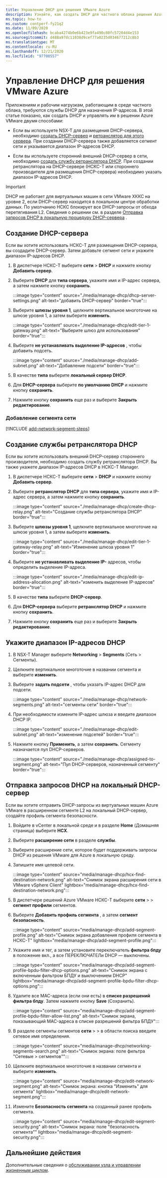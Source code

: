 ```yaml
---
title: Управление DHCP для решения VMware Azure
description: Узнайте, как создать DHCP для частного облака решения Azure VMware и управлять им.
ms.topic: how-to
ms.custom: contperf-fy21q2
ms.date: 11/09/2020
ms.openlocfilehash: bcaba4274b0e6b423e9fa490c80fc57204d4e153
ms.sourcegitcommit: d488a97dc11038d9cef77a0235d034677212c8b3
ms.translationtype: MT
ms.contentlocale: ru-RU
ms.lasthandoff: 12/21/2020
ms.locfileid: "97708557"
---
```

# <a name="manage-dhcp-for-azure-vmware-solution"></a>Управление DHCP для решения VMware Azure

Приложениям и рабочим нагрузкам, работающим в среде частного облака, требуются службы DHCP для назначения IP-адресов.  В этой статье показано, как создать DHCP и управлять им в решении Azure VMware двумя способами:

- Если вы используете NSX-T для размещения DHCP-сервера, необходимо [создать DHCP-сервер](#create-a-dhcp-server) и [ретранслятор для этого сервера](#create-dhcp-relay-service). При создании DHCP-сервера также добавляется сегмент сети и указывается диапазон IP-адресов DHCP.   

- Если вы используете сторонний внешний DHCP-сервер в сети, необходимо [создать службу ретранслятора DHCP](#create-dhcp-relay-service). При создании ретранслятора на DHCP-сервере (НСКС-T или стороннего производителя для размещения DHCP-сервера) необходимо указать диапазон IP-адресов DHCP.

>[!IMPORTANT]
>DHCP не работает для виртуальных машин в сети VMware ХККС на уровне 2, если DHCP-сервер находится в локальном центре обработки данных.  По умолчанию НСКС блокирует все DHCP-запросы от обхода перетягивания L2. Сведения о решении см. в разделе [Отправка запросов DHCP в локальную процедуру DHCP-сервера](#send-dhcp-requests-to-the-on-premises-dhcp-server) .


## <a name="create-a-dhcp-server"></a>Создание DHCP-сервера

Если вы хотите использовать НСКС-T для размещения DHCP-сервера, вы создадите DHCP-сервер. Затем добавьте сегмент сети и укажите диапазон IP-адресов DHCP.

1. В диспетчере НСКС-T выберите **сети**  >  **DHCP** и нажмите кнопку **Добавить сервер**.

1. Выберите **DHCP** для **типа сервера**, укажите имя и IP-адрес сервера, а затем нажмите кнопку **сохранить**.

   :::image type="content" source="./media/manage-dhcp/dhcp-server-settings.png" alt-text="добавить DHCP-сервер" border="true":::

1. Выберите **шлюзы уровня 1**, щелкните вертикальное многоточие на шлюзе уровня 1, а затем выберите **изменить**.

   :::image type="content" source="./media/manage-dhcp/edit-tier-1-gateway.png" alt-text="Выберите шлюз для использования" border="true":::

1. Выберите **не устанавливать выделение IP-адресов** , чтобы добавить подсеть.

   :::image type="content" source="./media/manage-dhcp/add-subnet.png" alt-text="Добавление подсети" border="true":::

1. В качестве **типа** выберите **локальный сервер DHCP**. 
   
1. Для **DHCP-сервера** выберите **по умолчанию DHCP** и нажмите кнопку **сохранить**.

1. Нажмите кнопку **сохранить** еще раз и выберите **Закрыть редактирование**.

### <a name="add-a-network-segment"></a>Добавление сегмента сети

[!INCLUDE [add-network-segment-steps](includes/add-network-segment-steps.md)]


## <a name="create-dhcp-relay-service"></a>Создание службы ретранслятора DHCP

Если вы хотите использовать внешний DHCP-сервер стороннего производителя, необходимо создать службу ретранслятора DHCP. Вы также укажете диапазон IP-адресов DHCP в НСКС-T Manager. 

1. В диспетчере НСКС-T выберите **сети**  >  **DHCP** и нажмите кнопку **Добавить сервер**.

1. Выберите **ретранслятор DHCP** для **типа сервера**, укажите имя и IP-адрес сервера, а затем нажмите кнопку **сохранить**.

   :::image type="content" source="./media/manage-dhcp/create-dhcp-relay.png" alt-text="Создание службы ретранслятора DHCP" border="true":::

1. Выберите **шлюзы уровня 1**, щелкните вертикальное многоточие на шлюзе уровня 1, а затем выберите **изменить**.

   :::image type="content" source="./media/manage-dhcp/edit-tier-1-gateway-relay.png" alt-text="Изменение шлюза уровня 1" border="true":::

1. Выберите **не устанавливать выделение IP-** адресов, чтобы определить выделение IP-адреса.

   :::image type="content" source="./media/manage-dhcp/edit-ip-address-allocation.png" alt-text="изменить выделение IP-адресов" border="true":::

1. В качестве **типа** выберите **DHCP-сервер**. 
   
1. Для **DHCP-сервера** выберите **ретранслятор DHCP** и нажмите кнопку **сохранить**.

1. Нажмите кнопку **сохранить** еще раз и выберите **Закрыть редактирование**.


## <a name="specify-the-dhcp-ip-address-range"></a>Укажите диапазон IP-адресов DHCP

1. В NSX-T Manager выберите **Networking** > **Segments** (Сеть > Сегменты). 
   
1. Щелкните вертикальное многоточие в названии сегмента и выберите **изменить**.
   
1. Выберите **задать подсети** , чтобы указать IP-адрес DHCP для подсети. 
   
   :::image type="content" source="./media/manage-dhcp/network-segments.png" alt-text="сегменты сети" border="true":::
      
1. При необходимости измените IP-адрес шлюза и введите диапазон DHCP IP. 
      
   :::image type="content" source="./media/manage-dhcp/edit-subnet.png" alt-text="изменение подсетей" border="true":::
      
1. Нажмите кнопку **Применить**, а затем **сохранить**. Сегменту назначается пул DHCP-серверов.
      
   :::image type="content" source="./media/manage-dhcp/assigned-to-segment.png" alt-text="Пул DHCP-серверов, назначенный сегменту" border="true":::


## <a name="send-dhcp-requests-to-the-on-premises-dhcp-server"></a>Отправка запросов DHCP на локальный DHCP-сервер

Если вы хотите отправить DHCP-запросы из виртуальных машин Azure VMware в расширенном сегменте L2 на локальный DHCP-сервер, создайте профиль сегмента безопасности. 

1. Войдите в vCenter в локальной среде и в разделе **Home** (Домашняя страница) выберите **HCX**.

1. Выберите **расширение сети** в разделе **службы**.

1. Выберите расширение сети, которое будет поддерживать запросы DHCP из решения VMware для Azure в локальную среду. 

1. Запишите имя целевой сети.  

   :::image type="content" source="media/manage-dhcp/hcx-find-destination-network.png" alt-text="Снимок экрана расширения сети в VMware vSphere Client" lightbox="media/manage-dhcp/hcx-find-destination-network.png":::

1. В диспетчере решений Azure VMware НСКС-T выберите **сети**  >    >  **сегмент профили** сегментов. 

1. Выберите **Добавить профиль сегмента** , а затем **сегмент безопасность**.

   :::image type="content" source="media/manage-dhcp/add-segment-profile.png" alt-text="Снимок экрана добавления профиля сегмента в НСКС-T" lightbox="media/manage-dhcp/add-segment-profile.png":::

1. Укажите имя и тег, а затем установите переключатель **фильтра бпду** в положение вкл., а все ПЕРЕКЛЮЧАТЕЛи DHCP — выключены.

   :::image type="content" source="media/manage-dhcp/add-segment-profile-bpdu-filter-dhcp-options.png" alt-text="Снимок экрана с включенным фильтром БПДУ и выключением DHCP" lightbox="media/manage-dhcp/add-segment-profile-bpdu-filter-dhcp-options.png":::

1. Удалите все MAC-адреса (если они есть) в **списке разрешений фильтра бпду**.  Затем нажмите кнопку **Save** (Сохранить).

   :::image type="content" source="media/manage-dhcp/add-segment-profile-bpdu-filter-allow-list.png" alt-text="Снимок экрана, показывающий MAC-адреса в списке разрешений фильтра БПДУ":::

1. В разделе сегменты сегментов **сети**  >    >  в области поиска введите сетевое имя определения.

   :::image type="content" source="media/manage-dhcp/networking-segments-search.png" alt-text="Снимок экрана: поле фильтра &quot;Сетевые > сегментов&quot;":::

1. Щелкните вертикальное многоточие в названии сегмента и выберите **изменить**.

   :::image type="content" source="media/manage-dhcp/edit-network-segment.png" alt-text="Снимок экрана: кнопка &quot;Изменить&quot; для сегмента" lightbox="media/manage-dhcp/edit-network-segment.png":::

1. Измените **Безопасность сегмента** на созданный ранее профиль сегмента.

   :::image type="content" source="media/manage-dhcp/edit-segment-security.png" alt-text="Снимок экрана: поле &quot;безопасность сегмента&quot;" lightbox="media/manage-dhcp/edit-segment-security.png":::

## <a name="next-steps"></a>Дальнейшие действия

Дополнительные сведения о [обслуживании узла и управлении жизненным циклом](concepts-private-clouds-clusters.md#host-maintenance-and-lifecycle-management).